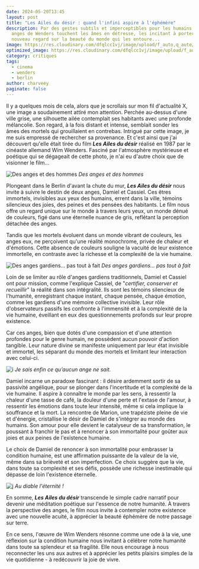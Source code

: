 ```yaml
---
date: 2024-05-20T13:45
layout: post
title: "Les Ailes du désir : quand l'infini aspire à l'éphémère"
description: Par des gestes subtils et imperceptibles pour les humains, les
  anges de Wenders touchent les âmes en détresse, les incitant à porter un
  nouveau regard sur la beauté du monde qui les entoure...
image: https://res.cloudinary.com/dfqlcc1vj/image/upload/f_auto,q_auto/v1716234973/Wings%20of%20Desire/200id_173_s8vydp.tiff
optimized_image: https://res.cloudinary.com/dfqlcc1vj/image/upload/f_auto,q_auto,c_lfill,w_640,ar_16:9/v1716234973/Wings%20of%20Desire/200id_173_s8vydp.tiff
category: critiques
tags:
  - cinema
  - wenders
  - berlin
author: charveey
paginate: false
---
```

Il y a quelques mois de cela, alors que je scrollais sur mon fil d'actualité X, une image a soudainement attiré mon attention. Perchée au-dessus d'une ville grise, une silhouette ailée contemplait ses habitants avec une profonde mélancolie. Son regard, à la fois distant et intense, semblait sonder les âmes des mortels qui grouillaient en contrebas. Intrigué par cette image, je me suis empressé de rechercher sa provenance. Et c'est ainsi que j'ai découvert qu'elle était tirée du film ***Les Ailes du désir*** réalisé en 1987 par le cinéaste allemand Wim Wenders. Fasciné par l'atmosphère mystérieuse et poétique qui se dégageait de cette photo, je n'ai eu d'autre choix que de visionner le film...

![Des anges et des hommes](https://res.cloudinary.com/dfqlcc1vj/image/upload/f_auto,q_auto/v1716234969/Wings%20of%20Desire/200id_182_yjwwqt.tiff)
*Des anges et des hommes*

Plongeant dans le Berlin d'avant la chute du mur, ***Les Ailes du désir*** nous invite à suivre le destin de deux anges, Damiel et Cassiel. Ces êtres immortels, invisibles aux yeux des humains, errent dans la ville, témoins silencieux des joies, des peines et des pensées des habitants. Le film nous offre un regard unique sur le monde à travers leurs yeux, un monde dénué de couleurs, figé dans une éternelle nuance de gris, reflétant la perception détachée des anges.

Tandis que les mortels évoluent dans un monde vibrant de couleurs, les anges eux, ne perçoivent qu'une réalité monochrome, privée de chaleur et d'émotions. Cette absence de couleurs souligne la vacuité de leur existence immortelle, en contraste avec la richesse et la complexité de la vie humaine.

![Des anges gardiens... pas tout à fait](https://res.cloudinary.com/dfqlcc1vj/image/upload/f_auto,q_auto/v1716234973/Wings%20of%20Desire/200id_185_ctf2rh.tiff)
*Des anges gardiens... pas tout à fait*

Loin de se limiter au rôle d'anges gardiens traditionnels, Damiel et Cassiel ont pour mission, comme l'explique Cassiel, de "*certifier, conserver et recueillir*" la réalité dans son intégralité. Ils sont les témoins silencieux de l'humanité, enregistrant chaque instant, chaque pensée, chaque émotion, comme les gardiens d'une mémoire collective invisible. Leur rôle d'observateurs passifs les confronte à l'immensité et à la complexité de la vie humaine, éveillant en eux des questionnements profonds sur leur propre existence.

Car ces anges, bien que dotés d'une compassion et d'une attention profondes pour le genre humain, ne possèdent aucun pouvoir d'action tangible. Leur nature divine se manifeste uniquement par leur état invisible et immortel, les séparant du monde des mortels et limitant leur interaction avec celui-ci.

![i](https://res.cloudinary.com/dfqlcc1vj/image/upload/f_auto,q_auto/v1716235134/Wings%20of%20Desire/200id_176_rczjvw.tiff)
*Je sais enfin ce qu’aucun ange ne sait.*

Damiel incarne un paradoxe fascinant : il désire ardemment sortir de sa passivité angélique, pour se plonger dans l'incertitude et la complexité de la vie humaine. Il aspire à connaître le monde par les sens, à ressentir la chaleur d'une tasse de café, la douleur d'une perte et l'extase de l'amour, à ressentir les émotions dans toute leur intensité, même si cela implique la souffrance et la mort. La rencontre de Marion, une trapéziste pleine de vie et d'énergie, cristallise le désir de Damiel de s'intégrer au monde des humains. Son amour pour elle devient le catalyseur de sa transformation, le poussant à franchir le pas et à renoncer à son immortalité pour goûter aux joies et aux peines de l'existence humaine.

Le choix de Damiel de renoncer à son immortalité pour embrasser la condition humaine, est une affirmation puissante de la valeur de la vie, même dans sa brièveté et son imperfection. Ce choix suggère que la vie, dans toute sa complexité et ses défis, possède une richesse inestimable qui dépasse de loin l'existence éternelle.

![j](https://res.cloudinary.com/dfqlcc1vj/image/upload/f_auto,q_auto/v1716246477/Wings%20of%20Desire/200id_199.jpg)
*Au diable l'éternité !*

En somme, ***Les Ailes du désir*** transcende le simple cadre narratif pour devenir une méditation poétique sur l'essence de notre humanité. À travers la perspective des anges, le film nous invite à contempler notre existence avec une nouvelle acuité, à apprécier la beauté éphémère de notre passage sur terre.

En ce sens, l'œuvre de Wim Wenders résonne comme une ode à la vie, une réflexion sur la condition humaine nous invitant à célébrer notre humanité dans toute sa splendeur et sa fragilité. Elle nous encourage à nous reconnecter les uns aux autres et à apprécier les petits plaisirs simples de la vie quotidienne - à redécouvrir la joie de vivre.
